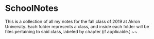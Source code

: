 # SchoolNotes
This is a collection of all my notes for the fall class of 2019 at Akron University.
Each folder represents a class, and inside each folder will be files pertaining to said class, labeled by chapter (if applicable.)
~~
